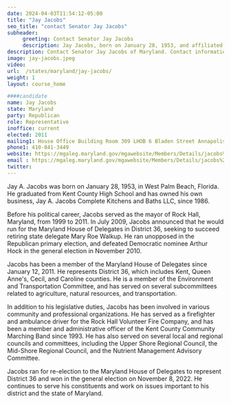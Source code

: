 ```yaml
---
date: 2024-04-03T11:54:12-05:00
title: "Jay Jacobs"
seo_title: "contact Senator Jay Jacobs"
subheader:
     greeting: Contact Senator Jay Jacobs
     description: Jay Jacobs, born on January 28, 1953, and affiliated with the Republican Party, is an American politician serving as a member of the Maryland House of Delegates, representing District 36. He assumed office on January 12, 2011.
description: Contact Senator Jay Jacobs of Maryland. Contact information for Jay Jacobs includes email address, phone number, and mailing address.
image: jay-jacobs.jpeg
video:
url:  /states/maryland/jay-jacobs/
weight: 1
layout: course_home

####candidate
name: Jay Jacobs
state: Maryland
party: Republican
role: Representative
inoffice: current
elected: 2011
mailing1: House Office Building Room 309 LHOB 6 Bladen Street Annapolis, MD 21401
phone1: 410-841-3449
website: https://mgaleg.maryland.gov/mgawebsite/Members/Details/jacobs%20j/
email : https://mgaleg.maryland.gov/mgawebsite/Members/Details/jacobs%20j/
twitter:
---
```


Jay A. Jacobs was born on January 28, 1953, in West Palm Beach, Florida. He graduated from Kent County High School and has owned his own business, Jay A. Jacobs Complete Kitchens and Baths LLC, since 1986.

Before his political career, Jacobs served as the mayor of Rock Hall, Maryland, from 1999 to 2011. In July 2009, Jacobs announced that he would run for the Maryland House of Delegates in District 36, seeking to succeed retiring state delegate Mary Roe Walkup. He ran unopposed in the Republican primary election, and defeated Democratic nominee Arthur Hock in the general election in November 2010.

Jacobs has been a member of the Maryland House of Delegates since January 12, 2011. He represents District 36, which includes Kent, Queen Anne's, Cecil, and Caroline counties. He is a member of the Environment and Transportation Committee, and has served on several subcommittees related to agriculture, natural resources, and transportation.

In addition to his legislative duties, Jacobs has been involved in various community and professional organizations. He has served as a firefighter and ambulance driver for the Rock Hall Volunteer Fire Company, and has been a member and administrative officer of the Kent County Community Marching Band since 1993. He has also served on several local and regional councils and committees, including the Upper Shore Regional Council, the Mid-Shore Regional Council, and the Nutrient Management Advisory Committee.

Jacobs ran for re-election to the Maryland House of Delegates to represent District 36 and won in the general election on November 8, 2022. He continues to serve his constituents and work on issues important to his district and the state of Maryland.

